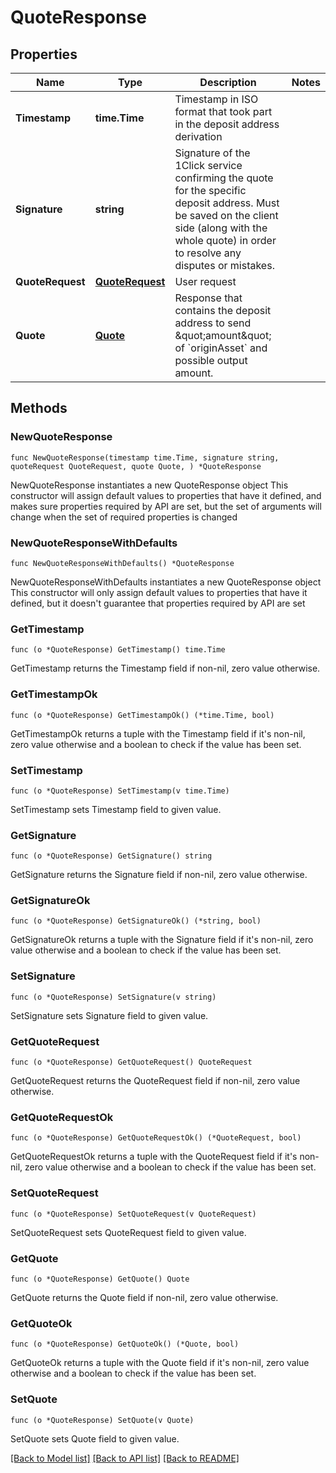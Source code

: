 # QuoteResponse

## Properties

Name | Type | Description | Notes
------------ | ------------- | ------------- | -------------
**Timestamp** | **time.Time** | Timestamp in ISO format that took part in the deposit address derivation | 
**Signature** | **string** | Signature of the 1Click service confirming the quote for the specific deposit address. Must be saved on the client side (along with the whole quote) in order to resolve any disputes or mistakes. | 
**QuoteRequest** | [**QuoteRequest**](QuoteRequest.md) | User request | 
**Quote** | [**Quote**](Quote.md) | Response that contains the deposit address to send \&quot;amount\&quot; of &#x60;originAsset&#x60; and possible output amount. | 

## Methods

### NewQuoteResponse

`func NewQuoteResponse(timestamp time.Time, signature string, quoteRequest QuoteRequest, quote Quote, ) *QuoteResponse`

NewQuoteResponse instantiates a new QuoteResponse object
This constructor will assign default values to properties that have it defined,
and makes sure properties required by API are set, but the set of arguments
will change when the set of required properties is changed

### NewQuoteResponseWithDefaults

`func NewQuoteResponseWithDefaults() *QuoteResponse`

NewQuoteResponseWithDefaults instantiates a new QuoteResponse object
This constructor will only assign default values to properties that have it defined,
but it doesn't guarantee that properties required by API are set

### GetTimestamp

`func (o *QuoteResponse) GetTimestamp() time.Time`

GetTimestamp returns the Timestamp field if non-nil, zero value otherwise.

### GetTimestampOk

`func (o *QuoteResponse) GetTimestampOk() (*time.Time, bool)`

GetTimestampOk returns a tuple with the Timestamp field if it's non-nil, zero value otherwise
and a boolean to check if the value has been set.

### SetTimestamp

`func (o *QuoteResponse) SetTimestamp(v time.Time)`

SetTimestamp sets Timestamp field to given value.


### GetSignature

`func (o *QuoteResponse) GetSignature() string`

GetSignature returns the Signature field if non-nil, zero value otherwise.

### GetSignatureOk

`func (o *QuoteResponse) GetSignatureOk() (*string, bool)`

GetSignatureOk returns a tuple with the Signature field if it's non-nil, zero value otherwise
and a boolean to check if the value has been set.

### SetSignature

`func (o *QuoteResponse) SetSignature(v string)`

SetSignature sets Signature field to given value.


### GetQuoteRequest

`func (o *QuoteResponse) GetQuoteRequest() QuoteRequest`

GetQuoteRequest returns the QuoteRequest field if non-nil, zero value otherwise.

### GetQuoteRequestOk

`func (o *QuoteResponse) GetQuoteRequestOk() (*QuoteRequest, bool)`

GetQuoteRequestOk returns a tuple with the QuoteRequest field if it's non-nil, zero value otherwise
and a boolean to check if the value has been set.

### SetQuoteRequest

`func (o *QuoteResponse) SetQuoteRequest(v QuoteRequest)`

SetQuoteRequest sets QuoteRequest field to given value.


### GetQuote

`func (o *QuoteResponse) GetQuote() Quote`

GetQuote returns the Quote field if non-nil, zero value otherwise.

### GetQuoteOk

`func (o *QuoteResponse) GetQuoteOk() (*Quote, bool)`

GetQuoteOk returns a tuple with the Quote field if it's non-nil, zero value otherwise
and a boolean to check if the value has been set.

### SetQuote

`func (o *QuoteResponse) SetQuote(v Quote)`

SetQuote sets Quote field to given value.



[[Back to Model list]](../README.md#documentation-for-models) [[Back to API list]](../README.md#documentation-for-api-endpoints) [[Back to README]](../README.md)


